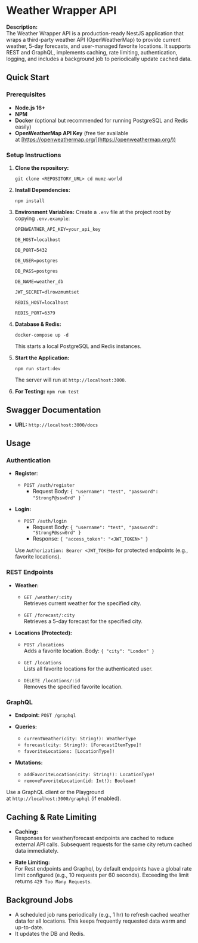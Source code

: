 # Weather Wrapper API

**Description:**  
The Weather Wrapper API is a production-ready NestJS application that wraps a third-party weather API (OpenWeatherMap) to provide current weather, 5-day forecasts, and user-managed favorite locations. It supports REST and GraphQL, implements caching, rate limiting, authentication, logging, and includes a background job to periodically update cached data.

## Quick Start

### Prerequisites

- **Node.js 16+**
- **NPM**
- **Docker** (optional but recommended for running PostgreSQL and Redis easily)
- **OpenWeatherMap API Key** (free tier available at [https://openweathermap.org/](https://openweathermap.org/))

### Setup Instructions

1. **Clone the repository:**
    
    `git clone <REPOSITORY_URL> cd mumz-world`
    
2. **Install Dependencies:**
    
    `npm install`
    
3. **Environment Variables:** Create a `.env` file at the project root by copying `.env.example`:
    ```
    OPENWEATHER_API_KEY=your_api_key

    DB_HOST=localhost

    DB_PORT=5432

    DB_USER=postgres

    DB_PASS=postgres

    DB_NAME=weather_db

    JWT_SECRET=dlrowzmumtset

    REDIS_HOST=localhost

    REDIS_PORT=6379
    ```
    
4. **Database & Redis:**
    
    `docker-compose up -d`
    
    This starts a local PostgreSQL and Redis instances.
    
5. **Start the Application:**
    
    `npm run start:dev`
    
    The server will run at `http://localhost:3000`.

6. **For Testing:**
    `npm run test`


## Swagger Documentation

- **URL:** `http://localhost:3000/docs`


## Usage

### Authentication

- **Register**:

	- `POST /auth/register`
		- Request Body: `{ "username": "test", "password": "StrongP@ssw0rd" }`
`
- **Login:**
    
    - `POST /auth/login`
	    - Request Body: `{ "username": "test", "password": "StrongP@ssw0rd" }`
	    - Response: `{ "access_token": "<JWT_TOKEN>" }`
    
    Use `Authorization: Bearer <JWT_TOKEN>` for protected endpoints (e.g., favorite locations).

### REST Endpoints

- **Weather:**
    
    - `GET /weather/:city`  
        Retrieves current weather for the specified city.
        
    - `GET /forecast/:city`  
        Retrieves a 5-day forecast for the specified city.
        
- **Locations (Protected):**
    
    - `POST /locations`  
        Adds a favorite location. Body: `{ "city": "London" }`
        
    - `GET /locations`  
        Lists all favorite locations for the authenticated user.
        
    - `DELETE /locations/:id`  
        Removes the specified favorite location.
        

### GraphQL

- **Endpoint:** `POST /graphql`
    
- **Queries:**
    
    - `currentWeather(city: String!): WeatherType`
    - `forecast(city: String!): [ForecastItemType]!`
    - `favoriteLocations: [LocationType]!`
- **Mutations:**
    
    - `addFavoriteLocation(city: String!): LocationType!`
    - `removeFavoriteLocation(id: Int!): Boolean!`

Use a GraphQL client or the Playground at `http://localhost:3000/graphql` (if enabled).

## Caching & Rate Limiting

- **Caching:**  
    Responses for weather/forecast endpoints are cached to reduce external API calls. Subsequent requests for the same city return cached data immediately.
    
- **Rate Limiting:**  
    For Rest endpoints and Graphql,  by default endpoints have a global rate limit configured (e.g., 10 requests per 60 seconds). Exceeding the limit returns `429 Too Many Requests`.
    

## Background Jobs

- A scheduled job runs periodically (e.g., 1 hr) to refresh cached weather data for all locations. This keeps frequently requested data warm and up-to-date.
- It updates the DB and Redis.

